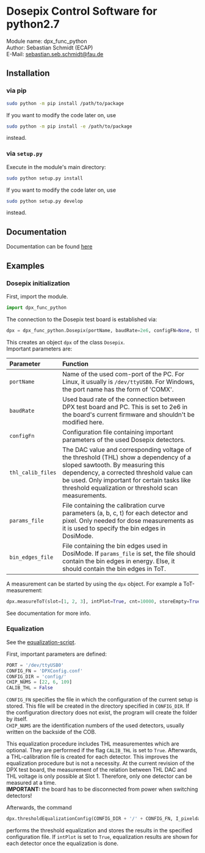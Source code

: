 # Dosepix Control Software for python2.7
Module name: dpx\_func\_python  
Author: Sebastian Schmidt (ECAP)  
E-Mail: sebastian.seb.schmidt@fau.de  

## Installation
### via pip
```bash
sudo python -m pip install /path/to/package
```
If you want to modify the code later on, use 
```bash
sudo python -m pip install -e /path/to/package
```
instead.

### via `setup.py`
Execute in the module's main directory:
```bash
sudo python setup.py install
```
If you want to modify the code later on, use 
```bash
sudo python setup.py develop
```
instead.

## Documentation
Documentation can be found [here](doc/_build/html/index.html)

## Examples
### Dosepix initialization
First, import the module.
```python
import dpx_func_python
```

The connection to the Dosepix test board is established via:
```python
dpx = dpx_func_python.Dosepix(portName, baudRate=2e6, configFN=None, thl_calib_files=None, params_file=None, bin_edges_file=None)
```

This creates an object `dpx` of the class `Dosepix`.  
Important parameters are:  

| Parameter | Function |
| :-------- | :------- |
| `portName`          | Name of the used com-port of the PC. For Linux, it usually is `/dev/ttyUSB0`. For Windows, the port name has the form of 'COMX'. |
| `baudRate`          | Used baud rate of the connection between DPX test board and PC. This is set to 2e6 in the board's current firmware and shouldn't be modified here. |
| `configFn`          | Configuration file containing important parameters of the used Dosepix detectors. |
| `thl_calib_files` | The DAC value and corresponding voltage of the threshold (THL) show a dependency of a sloped sawtooth. By measuring this dependency, a corrected threshold value can be used. Only important for certain tasks like threshold equalization or threshold scan measurements. |
| `params_file`      | File containing the calibration curve parameters (a, b, c, t) for each detector and pixel. Only needed for dose measurements as it is used to specify the bin edges in DosiMode. |
| `bin_edges_file`  | File containing the bin edges used in DosiMode. If `params_file` is set, the file should contain the bin edges in energy. Else, it should contain the bin edges in ToT. |

A measurement can be started by using the `dpx` object. For example a ToT-measurement:
```python
dpx.measureToT(slot=[1, 2, 3], intPlot=True, cnt=10000, storeEmpty=True, logTemp=True)
```
See documentation for more info.

### Equalization
See the [equalization-script](examples/equalization.py).

First, important parameters are defined:
```python
PORT = '/dev/ttyUSB0'
CONFIG_FN = 'DPXConfig.conf'
CONFIG_DIR = 'config/'
CHIP_NUMS = [22, 6, 109]
CALIB_THL = False
```
`CONFIG_FN` specifies the file in which the configuration of the current setup is stored. This file will be created in the directory specified in `CONFIG_DIR`.  If the configuration directory does not exist, the program will create the folder by itself.  
`CHIP_NUMS` are the identification numbers of the used detectors, usually written on the backside of the COB.  

This equalization procedure includes THL measurementes which are optional. They are performed if the flag `CALIB_THL` is set to `True`. Afterwards, a THL-calibration file is created for each detector. This improves the equalization procedure but is not a necessity. At the current revision of the DPX test board, the measurement of the relation between THL DAC and THL voltage is only possible at Slot 1. Therefore, only one detector can be measured at a time.  
**IMPORTANT:** the board has to be disconnected from power when switching detectors!  

Afterwards, the command 
```python
dpx.thresholdEqualizationConfig(CONFIG_DIR + '/' + CONFIG_FN, I_pixeldac=None, reps=1, intPlot=False, resPlot=True)
```
performs the threshold equalization and stores the results in the specified configuration file. If `intPlot` is set to `True`, equalization results are shown for each detector once the equalization is done.

